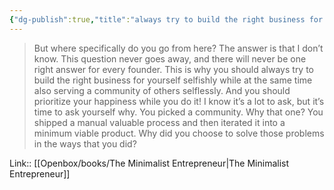 ```yaml
---
{"dg-publish":true,"title":"always try to build the right business for yourself selfishly","tags":["quotes"],"date":"2024-05-03T21:12:31+03:00","modified_at":"2024-07-25T11:41:47+03:00","aliases":"always try to build the right business for yourself selfishly","dg-path":"/quotes/202405032112.md","permalink":"/quotes/202405032112/","dgPassFrontmatter":true}
---
```



> But where specifically do you go from here?
The answer is that I don’t know. This question never goes away, and there will never be one right answer for every founder. This is why you should always try to build the right business for yourself selfishly while at the same time also serving a community of others selflessly. And you should prioritize your happiness while you do it!
I know it’s a lot to ask, but it’s time to ask yourself why.
You picked a community. Why that one? You shipped a manual valuable process and then iterated it into a minimum viable product. Why did you choose to solve those problems in the ways that you did?

Link:: [[Openbox/books/The Minimalist Entrepreneur\|The Minimalist Entrepreneur]]
